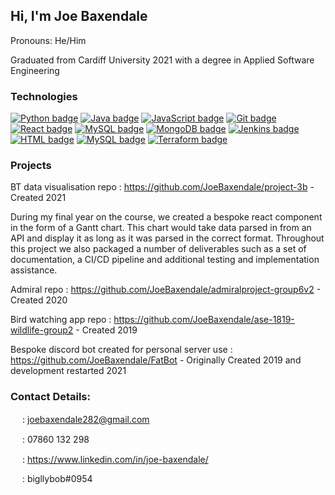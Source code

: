 ## Hi, I'm Joe Baxendale


Pronouns: He/Him

Graduated from Cardiff University 2021 with a degree in Applied Software Engineering



### Technologies

[![Python badge](https://img.shields.io/badge/Python-black.svg)](https://shields.io/)
[![Java badge](https://img.shields.io/badge/Java-black.svg)](https://shields.io/)
[![JavaScript badge](https://img.shields.io/badge/JavaScript-black.svg)](https://shields.io/)
[![Git badge](https://img.shields.io/badge/Git-black.svg)](https://shields.io/)
[![React badge](https://img.shields.io/badge/React-black.svg)](https://shields.io/)
[![MySQL badge](https://img.shields.io/badge/MySQL-black.svg)](https://shields.io/)
[![MongoDB badge](https://img.shields.io/badge/MongoDB-black.svg)](https://shields.io/)
[![Jenkins badge](https://img.shields.io/badge/Jenkins-black.svg)](https://shields.io/)
[![HTML badge](https://img.shields.io/badge/HTML-black.svg)](https://shields.io/)
[![MySQL badge](https://img.shields.io/badge/MySQL-black.svg)](https://shields.io/)
[![Terraform badge](https://img.shields.io/badge/Terraform-black.svg)](https://shields.io/)

### Projects

BT data visualisation repo : https://github.com/JoeBaxendale/project-3b - Created 2021

During my final year on the course, we created a bespoke react component in the form of a Gantt chart. This chart would take data parsed in from an API and display it as long as it was parsed in the correct format. Throughout this project we also packaged a number of deliverables such as a set of documentation, a CI/CD pipeline and additional testing and implementation assistance.


Admiral repo : https://github.com/JoeBaxendale/admiralproject-group6v2 - Created 2020

Bird watching app repo : https://github.com/JoeBaxendale/ase-1819-wildlife-group2 - Created 2019

Bespoke discord bot created for personal server use : https://github.com/JoeBaxendale/FatBot - Originally Created 2019 and development restarted 2021



### Contact Details:

<img src="https://www.seekpng.com/png/full/207-2076591_black-email-logo-png-email-logo.png" width="15" height="15"></img> : joebaxendale282@gmail.com

<img src="https://cdn2.iconfinder.com/data/icons/font-awesome/1792/phone-512.png" width="15" height="15"></img> : 07860 132 298

<img src="https://www.seekpng.com/png/full/8-84419_linkedin-logo-png-icon-linkedin-logo-png.png" width="15" height="15"></img> : https://www.linkedin.com/in/joe-baxendale/

<img src="https://logos-world.net/wp-content/uploads/2020/12/Discord-Logo.png" width="15" height="8"></img> : bigllybob#0954
